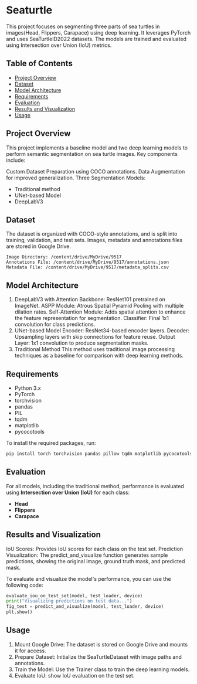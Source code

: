 # Seaturtle
This project focuses on segmenting three parts of sea turtles in images(Head, Flippers, Carapace) using deep learning. It leverages PyTorch and uses SeaTurtleID2022 datasets. The models are trained and evaluated using Intersection over Union (IoU) metrics.

## Table of Contents
- [Project Overview](#project-overview)
- [Dataset](#dataset)
- [Model Architecture](#model-architecture)
- [Requirements](#requirements)
- [Evaluation](#evaluation)
- [Results and Visualization](#results-and-visualization)
- [Usage](#usage)

## Project Overview
This project implements a baseline model and two deep learning models to perform semantic segmentation on sea turtle images. Key components include:

Custom Dataset Preparation using COCO annotations.
Data Augmentation for improved generalization.
Three Segmentation Models:

- Traditional method
- UNet-based Model
- DeepLabV3

## Dataset
The dataset is organized with COCO-style annotations, and is split into training, validation, and test sets. Images, metadata and annotations files are stored in Google Drive.

`Image Directory: /content/drive/MyDrive/9517`  
`Annotations File: /content/drive/MyDrive/9517/annotations.json`  
`Metadata File: /content/drive/MyDrive/9517/metadata_splits.csv`

## Model Architecture
1. DeepLabV3 with Attention
  Backbone: ResNet101 pretrained on ImageNet.
  ASPP Module: Atrous Spatial Pyramid Pooling with multiple dilation rates.
  Self-Attention Module: Adds spatial attention to enhance the feature representation for segmentation.
  Classifier: Final 1x1 convolution for class predictions.
2. UNet-based Model
  Encoder: ResNet34-based encoder layers.
  Decoder: Upsampling layers with skip connections for feature reuse.
  Output Layer: 1x1 convolution to produce segmentation masks.
3. Traditional Method
  This method uses traditional image processing techniques as a baseline for comparison with deep learning methods.


## Requirements

- Python 3.x
- PyTorch
- torchvision
- pandas
- PIL
- tqdm
- matplotlib
- pycocotools

To install the required packages, run:

```bash
pip install torch torchvision pandas pillow tqdm matplotlib pycocotools
```

## Evaluation

For all models, including the traditional method, performance is evaluated using **Intersection over Union (IoU)** for each class:

- **Head**
- **Flippers**
- **Carapace**

## Results and Visualization
IoU Scores: Provides IoU scores for each class on the test set.
Prediction Visualization: The predict_and_visualize function generates sample predictions, showing the original image, ground truth mask, and predicted mask.

To evaluate and visualize the model's performance, you can use the following code:

```python
evaluate_iou_on_test_set(model, test_loader, device)
print("Visualizing predictions on test data...")
fig_test = predict_and_visualize(model, test_loader, device)
plt.show()
```

## Usage
1. Mount Google Drive: The dataset is stored on Google Drive and mounts it for access.
2. Prepare Dataset: Initialize the SeaTurtleDataset with image paths and annotations.
3. Train the Model: Use the Trainer class to train the deep learning models.
4. Evaluate IoU: show IoU evaluation on the test set.
